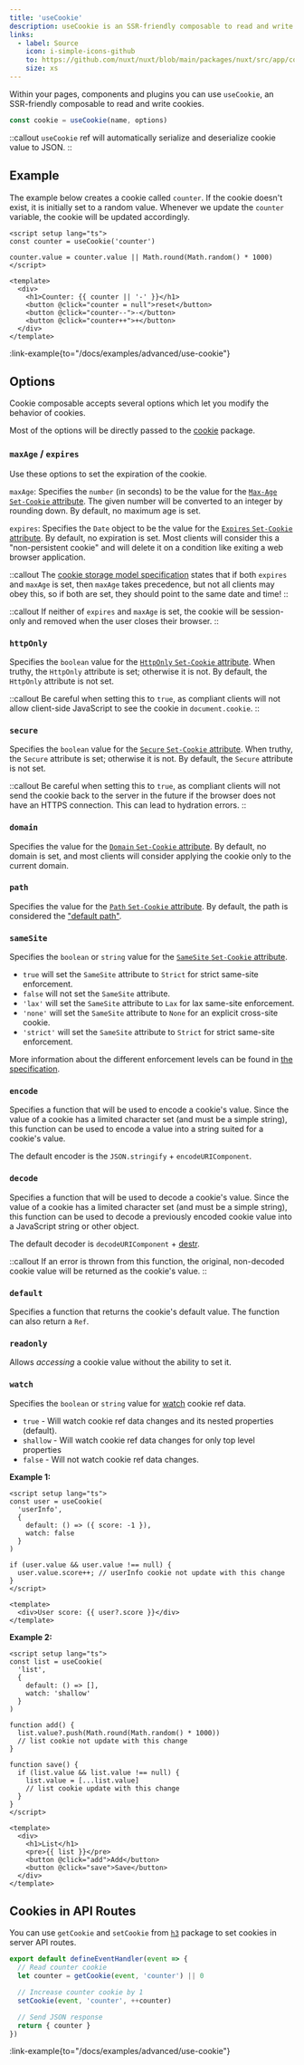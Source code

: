 ```yaml
---
title: 'useCookie'
description: useCookie is an SSR-friendly composable to read and write cookies.
links:
  - label: Source
    icon: i-simple-icons-github
    to: https://github.com/nuxt/nuxt/blob/main/packages/nuxt/src/app/composables/cookie.ts
    size: xs
---
```


Within your pages, components and plugins you can use `useCookie`, an SSR-friendly composable to read and write cookies.

```ts
const cookie = useCookie(name, options)
```

::callout
`useCookie` ref will automatically serialize and deserialize cookie value to JSON.
::

## Example

The example below creates a cookie called `counter`. If the cookie doesn't exist, it is initially set to a random value. Whenever we update the `counter` variable, the cookie will be updated accordingly.

```vue [app.vue]
<script setup lang="ts">
const counter = useCookie('counter')

counter.value = counter.value || Math.round(Math.random() * 1000)
</script>

<template>
  <div>
    <h1>Counter: {{ counter || '-' }}</h1>
    <button @click="counter = null">reset</button>
    <button @click="counter--">-</button>
    <button @click="counter++">+</button>
  </div>
</template>
```

:link-example{to="/docs/examples/advanced/use-cookie"}

## Options

Cookie composable accepts several options which let you modify the behavior of cookies.

Most of the options will be directly passed to the [cookie](https://github.com/jshttp/cookie) package.

### `maxAge` / `expires`

Use these options to set the expiration of the cookie.

`maxAge`: Specifies the `number` (in seconds) to be the value for the [`Max-Age` `Set-Cookie` attribute](https://tools.ietf.org/html/rfc6265#section-5.2.2).
The given number will be converted to an integer by rounding down. By default, no maximum age is set.

`expires`: Specifies the `Date` object to be the value for the [`Expires` `Set-Cookie` attribute](https://tools.ietf.org/html/rfc6265#section-5.2.1).
By default, no expiration is set. Most clients will consider this a "non-persistent cookie" and
will delete it on a condition like exiting a web browser application.

::callout
The [cookie storage model specification](https://tools.ietf.org/html/rfc6265#section-5.3) states that if both `expires` and
`maxAge` is set, then `maxAge` takes precedence, but not all clients may obey this,
so if both are set, they should point to the same date and time!
::

::callout
If neither of `expires` and `maxAge` is set, the cookie will be session-only and removed when the user closes their browser.
::

### `httpOnly`

Specifies the `boolean` value for the [`HttpOnly` `Set-Cookie` attribute](https://tools.ietf.org/html/rfc6265#section-5.2.6). When truthy,
the `HttpOnly` attribute is set; otherwise it is not. By default, the `HttpOnly` attribute is not set.

::callout
Be careful when setting this to `true`, as compliant clients will not allow client-side
JavaScript to see the cookie in `document.cookie`.
::

### `secure`

Specifies the `boolean` value for the [`Secure` `Set-Cookie` attribute](https://tools.ietf.org/html/rfc6265#section-5.2.5). When truthy,
the `Secure` attribute is set; otherwise it is not. By default, the `Secure` attribute is not set.

::callout
Be careful when setting this to `true`, as compliant clients will not send the cookie back to
the server in the future if the browser does not have an HTTPS connection. This can lead to hydration errors.
::

### `domain`

Specifies the value for the [`Domain` `Set-Cookie` attribute](https://tools.ietf.org/html/rfc6265#section-5.2.3). By default, no domain is set, and most clients will consider applying the cookie only to the current domain.

### `path`

Specifies the value for the [`Path` `Set-Cookie` attribute](https://tools.ietf.org/html/rfc6265#section-5.2.4). By default, the path is considered the ["default path"](https://tools.ietf.org/html/rfc6265#section-5.1.4).

### `sameSite`

Specifies the `boolean` or `string` value for the [`SameSite` `Set-Cookie` attribute](https://tools.ietf.org/html/draft-ietf-httpbis-rfc6265bis-03#section-4.1.2.7).

- `true` will set the `SameSite` attribute to `Strict` for strict same-site enforcement.
- `false` will not set the `SameSite` attribute.
- `'lax'` will set the `SameSite` attribute to `Lax` for lax same-site enforcement.
- `'none'` will set the `SameSite` attribute to `None` for an explicit cross-site cookie.
- `'strict'` will set the `SameSite` attribute to `Strict` for strict same-site enforcement.

More information about the different enforcement levels can be found in [the specification](https://tools.ietf.org/html/draft-ietf-httpbis-rfc6265bis-03#section-4.1.2.7).

### `encode`

Specifies a function that will be used to encode a cookie's value. Since the value of a cookie
has a limited character set (and must be a simple string), this function can be used to encode
a value into a string suited for a cookie's value.

The default encoder is the `JSON.stringify` + `encodeURIComponent`.

### `decode`

Specifies a function that will be used to decode a cookie's value. Since the value of a cookie
has a limited character set (and must be a simple string), this function can be used to decode
a previously encoded cookie value into a JavaScript string or other object.

The default decoder is `decodeURIComponent` + [destr](https://github.com/unjs/destr).

::callout
If an error is thrown from this function, the original, non-decoded cookie value will
be returned as the cookie's value.
::

### `default`

Specifies a function that returns the cookie's default value. The function can also return a `Ref`.

### `readonly`

Allows _accessing_ a cookie value without the ability to set it.

### `watch`

Specifies the `boolean` or `string` value for [watch](https://vuejs.org/api/reactivity-core.html#watch) cookie ref data.

- `true` - Will watch cookie ref data changes and its nested properties (default).
- `shallow` - Will watch cookie ref data changes for only top level properties
- `false` - Will not watch cookie ref data changes.

**Example 1:**

```vue
<script setup lang="ts">
const user = useCookie(
  'userInfo',
  {
    default: () => ({ score: -1 }),
    watch: false
  }
)

if (user.value && user.value !== null) {
  user.value.score++; // userInfo cookie not update with this change
}
</script>

<template>
  <div>User score: {{ user?.score }}</div>
</template>
```

**Example 2:**

```vue
<script setup lang="ts">
const list = useCookie(
  'list',
  {
    default: () => [],
    watch: 'shallow'
  }
)

function add() {
  list.value?.push(Math.round(Math.random() * 1000))
  // list cookie not update with this change
}

function save() {
  if (list.value && list.value !== null) {
    list.value = [...list.value]
    // list cookie update with this change
  }
}
</script>

<template>
  <div>
    <h1>List</h1>
    <pre>{{ list }}</pre>
    <button @click="add">Add</button>
    <button @click="save">Save</button>
  </div>
</template>
```

## Cookies in API Routes

You can use `getCookie` and `setCookie` from [`h3`](https://github.com/unjs/h3) package to set cookies in server API routes.

```ts [server/api/counter.ts]
export default defineEventHandler(event => {
  // Read counter cookie
  let counter = getCookie(event, 'counter') || 0

  // Increase counter cookie by 1
  setCookie(event, 'counter', ++counter)

  // Send JSON response
  return { counter }
})
```

:link-example{to="/docs/examples/advanced/use-cookie"}
